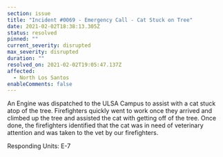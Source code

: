 ```yaml
---
section: issue
title: "Incident #0069 - Emergency Call - Cat Stuck on Tree"
date: 2021-02-02T18:38:13.305Z
status: resolved
pinned: ""
current_severity: disrupted
max_severity: disrupted
duration: ""
resolved_on: 2021-02-02T19:05:47.137Z
affected:
  - North Los Santos
enableComments: false
---
```

An Engine was dispatched to the ULSA Campus to assist with a cat stuck atop of the tree. Firefighters quickly went to work once they arrived and climbed up the tree and assisted the cat with getting off of the tree. Once done, the firefighters identified that the cat was in need of veterinary attention and was taken to the vet by our firefighters.

Responding Units: E-7